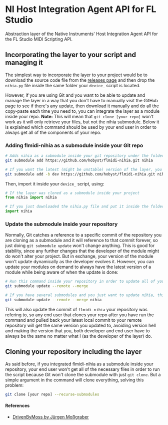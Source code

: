 # NI Host Integration Agent API for FL Studio
Abstraction layer of the Native Instruments' Host Integration Agent API for the FL Studio MIDI Scripting API.

## Incorporating the layer to your script and managing it
The simplest way to incorporate the layer to your project would be to download the source code file from the [releases page](https://github.com/hobyst/flmidi-nihia/releases) and then drop the `nihia.py` file inside the same folder your `device_` script is located.

However, if you are using Git and you want to be able to update and manage the layer in a way that you don't have to manually visit the GitHub page to see if there's any update, then download it manually and do all the copy-paste each time you need to, you can integrate the layer as a module inside your repo. **Note:** This will mean that `git clone [your repo]` won't work as it will only retrieve your files, but not the nihia submodule. Below it is explained which command should be used by your end user in order to always get all of the components of your repo.
### Adding flmidi-nihia as a submodule inside your Git repo
```bash
# Adds nihia as a submodule inside your git repository under the folder "nihia"
git submodule add https://github.com/hobyst/flmidi-nihia.git nihia

# If you want the latest (might be unstable) version of the layer, you can clone the "dev" branch as a submodule:
git submodule add -b dev https://github.com/hobyst/flmidi-nihia.git nihia
```

Then, import it inside your `device_` script, using:
```python
# If the layer was cloned as a submodule inside your project
from nihia import nihia

# If you just downloaded the nihia.py file and put it inside the folder where the device_ script is located
import nihia
```

### Update the submodule inside your repository
Normally, Git catches a reference to a specific commit of the repository you are cloning as a submodule and it will reference to that commit forever, so just doing `git submodule update` won't change anything. This is good for stability, since any further changes that the developer of the module might do won't alter your project. But in exchange, your version of the module won't update dynamically as the developer evolves it.
However, you can update your modules on demand to always have the latest version of a module while being aware of when the update is done:
```bash
# Run this command inside your repository in order to update all of your modules to the latest version (made by other people and not hosted locally)
git submodule update --remote --merge

# If you have several submodules and you just want to update nihia, this will do so
git submodule update --remote --merge nihia
```
This will also update the commit of `flmidi-nihia` your repository was refering to, so any end user that clones your repo after you have run the command and pulled back your latest local commit to your remote repository will get the same version you updated to, avoiding version hell and making the version that you, both developer and end user have to always be the same no matter what I (as the developer of the layer) do.

## Cloning your repository including the layer
As said before, if you integrated flmidi-nihia as a submodule inside your repository, your end user won't get all of the necessary files in order to run the script because Git won't clone the submodule with just `git clone`. But a simple argument in the command will clone everything, solving this problem:

```bash
git clone [your repo] --recurse-submodules
```

#### References
 - [DrivenByMoss by Jürgen Moßgraber](https://github.com/git-moss/DrivenByMoss)